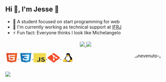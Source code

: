 ## Hi 👋, I'm Jesse 💜

<!--
**bnevenuto/bnevenuto** is a ✨ _special_ ✨ repository because its `README.md` (this file) appears on your GitHub profile.

Here are some ideas to get you started:

- 🔭 I’m currently working on ...
- 🌱 I’m currently learning ...
- 👯 I’m looking to collaborate on ...
- 🤔 I’m looking for help with ...
- 💬 Ask me about ...
- 📫 How to reach me: ...
- 😄 Pronouns: ...
- ⚡ Fun fact: ...
-->

- 🌱 A student focused on start programming for web 
- 🔭 I'm currently working as technical support at [IFRJ](https://portal.ifrj.edu.br/)
- ⚡ Fun fact: Everyone thinks I look like Michelangelo

<div align="center">
  <a href="https://github.com/bnevenuto">
  <img height="165em" src="https://github-readme-stats.vercel.app/api?username=bnevenuto&show_icons=true&theme=monokai&include_all_commits=true&count_private=true"/>
  <img height="165em" src="https://github-readme-stats.vercel.app/api/top-langs/?username=bnevenuto&layout=compact&hide=shell&theme=monokai"/>
</div>
  
<div style="display: inline_block"><br>
  <img align="center" alt="Bnevenuto-HTML" height="30" width="40" src="https://raw.githubusercontent.com/devicons/devicon/master/icons/html5/html5-original.svg">
  <img align="center" alt="Bnevenuto-CSS" height="30" width="40" src="https://raw.githubusercontent.com/devicons/devicon/master/icons/css3/css3-original.svg">
  <img align="center" alt="Bnevenuto-Js" height="30" width="40" src="https://raw.githubusercontent.com/devicons/devicon/master/icons/javascript/javascript-original.svg">
   <img align="center" alt="Bnevenuto-Git" height="30" width="40" src="https://raw.githubusercontent.com/devicons/devicon/master/icons/git/git-original.svg">
   <img align="center" alt="Bnevenuto-Linux" height="30" width="40" src="https://raw.githubusercontent.com/devicons/devicon/master/icons/linux/linux-original.svg"> 
   <img align="right" alt="Bnevenuto-pic" style="border-radius: 50px" height="150" src="https://c.tenor.com/--PMKOkZyGMAAAAM/reeserussell-michelangelo.gif">
</div>
  
  ##
 
<div>  
  <a href = "mailto:bnevenuto@gmail.com"><img src="https://img.shields.io/badge/-Gmail-%23333?style=for-the-badge&logo=gmail&logoColor=white" target="_blank"></a> 
</div>



